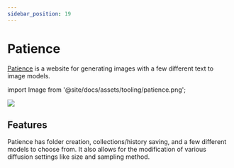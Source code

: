 ```yaml
---
sidebar_position: 19
---
```


# Patience

[Patience](https://www.patience.ai) is a website for generating images with a few different text to image models.

import Image from '@site/docs/assets/tooling/patience.png';

<div style={{textAlign: 'center'}}>
  <img src={Image} style={{width: "750px"}} />
</div>

## Features

Patience has folder creation, collections/history saving, and a few different models to choose from. It also allows for the modification of various diffusion settings like size and sampling method.